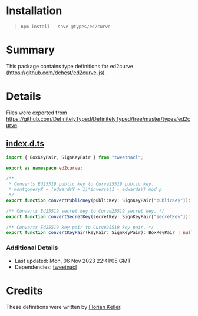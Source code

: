 # Installation
> `npm install --save @types/ed2curve`

# Summary
This package contains type definitions for ed2curve (https://github.com/dchest/ed2curve-js).

# Details
Files were exported from https://github.com/DefinitelyTyped/DefinitelyTyped/tree/master/types/ed2curve.
## [index.d.ts](https://github.com/DefinitelyTyped/DefinitelyTyped/tree/master/types/ed2curve/index.d.ts)
````ts
import { BoxKeyPair, SignKeyPair } from "tweetnacl";

export as namespace ed2curve;

/**
 * Converts Ed25519 public key to Curve25519 public key.
 * montgomeryX = (edwardsY + 1)*inverse(1 - edwardsY) mod p
 */
export function convertPublicKey(publicKey: SignKeyPair["publicKey"]): BoxKeyPair["publicKey"] | null;

/** Converts Ed25519 secret key to Curve25519 secret key. */
export function convertSecretKey(secretKey: SignKeyPair["secretKey"]): BoxKeyPair["secretKey"];

/** Converts Ed25519 key pair to Curve25519 key pair. */
export function convertKeyPair(keyPair: SignKeyPair): BoxKeyPair | null;

````

### Additional Details
 * Last updated: Mon, 06 Nov 2023 22:41:05 GMT
 * Dependencies: [tweetnacl](https://npmjs.com/package/tweetnacl)

# Credits
These definitions were written by [Florian Keller](https://github.com/ffflorian).
